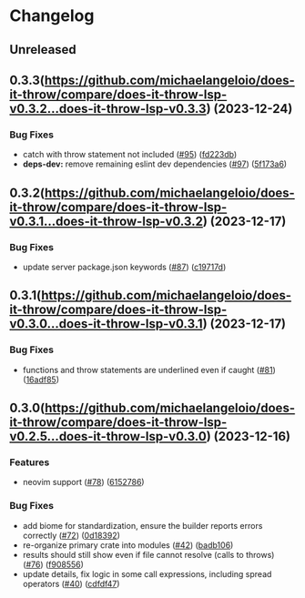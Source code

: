 # Changelog

## Unreleased

## 0.3.3(https://github.com/michaelangeloio/does-it-throw/compare/does-it-throw-lsp-v0.3.2...does-it-throw-lsp-v0.3.3) (2023-12-24)

### Bug Fixes

- catch with throw statement not included ([#95](https://github.com/michaelangeloio/does-it-throw/issues/95)) ([fd223db](https://github.com/michaelangeloio/does-it-throw/commit/fd223db4f56e87439999b9b33a393769bd2b7c5b))
- **deps-dev:** remove remaining eslint dev dependencies ([#97](https://github.com/michaelangeloio/does-it-throw/issues/97)) ([5f173a6](https://github.com/michaelangeloio/does-it-throw/commit/5f173a69cb86570a526a665d453b86ae776538d0))

## 0.3.2(https://github.com/michaelangeloio/does-it-throw/compare/does-it-throw-lsp-v0.3.1...does-it-throw-lsp-v0.3.2) (2023-12-17)

### Bug Fixes

- update server package.json keywords ([#87](https://github.com/michaelangeloio/does-it-throw/issues/87)) ([c19717d](https://github.com/michaelangeloio/does-it-throw/commit/c19717d96a09152d959bfd7d5c3a34ac62f5e26d))

## 0.3.1(https://github.com/michaelangeloio/does-it-throw/compare/does-it-throw-lsp-v0.3.0...does-it-throw-lsp-v0.3.1) (2023-12-17)

### Bug Fixes

- functions and throw statements are underlined even if caught ([#81](https://github.com/michaelangeloio/does-it-throw/issues/81)) ([16adf85](https://github.com/michaelangeloio/does-it-throw/commit/16adf85b05b92542fa6c09ac1611dd56c7603c99))

## 0.3.0(https://github.com/michaelangeloio/does-it-throw/compare/does-it-throw-lsp-v0.2.5...does-it-throw-lsp-v0.3.0) (2023-12-16)

### Features

- neovim support ([#78](https://github.com/michaelangeloio/does-it-throw/issues/78)) ([6152786](https://github.com/michaelangeloio/does-it-throw/commit/61527869e70f54e99616375f7efd53b24e0fa01a))

### Bug Fixes

- add biome for standardization, ensure the builder reports errors correctly ([#72](https://github.com/michaelangeloio/does-it-throw/issues/72)) ([0d18392](https://github.com/michaelangeloio/does-it-throw/commit/0d18392268516abb79d015f90495dd331e7ef998))
- re-organize primary crate into modules ([#42](https://github.com/michaelangeloio/does-it-throw/issues/42)) ([badb106](https://github.com/michaelangeloio/does-it-throw/commit/badb1061d0dfc679458d55609e43cccfdca01794))
- results should still show even if file cannot resolve (calls to throws) ([#76](https://github.com/michaelangeloio/does-it-throw/issues/76)) ([f908556](https://github.com/michaelangeloio/does-it-throw/commit/f908556dfda8eca9195c87269fac71bc6d3e8bf9))
- update details, fix logic in some call expressions, including spread operators ([#40](https://github.com/michaelangeloio/does-it-throw/issues/40)) ([cdfdf47](https://github.com/michaelangeloio/does-it-throw/commit/cdfdf47a2d657364abc1b3b3ce97e89405b842b3))
